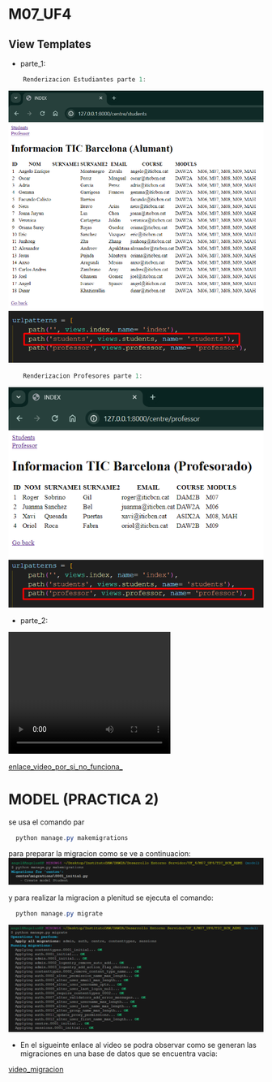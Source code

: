 # M07_UF4
## View Templates 

* parte_1:

```java
    Renderizacion Estudiantes parte 1:
```
![students_table](./img/student1.png)
![students_Url](./img/studentURL.png)


```java
    Renderizacion Profesores parte 1:
```

![students_table](./img/professor1.png)
![students_Url](./img/professorURL.png)


* parte_2:

<video width="320" height="240" controls>
  <source src="./img/ejecucionParte2.mp4" type="video/mp4">
</video>


[enlace_video_por_si_no_funciona_](https://drive.google.com/file/d/1gonG844Nb09yqamL8pfdfiT97wvPjzZz/view?usp=sharing)




# MODEL (PRACTICA 2)

se usa el comando par
```java
  python manage.py makemigrations
```
para preparar la migracion como se ve a continuacion:
![students_table](./img/makeMigration.png)

y para realizar la migracion a plenitud se ejecuta el comando:
```java
  python manage.py migrate
```
![students_Url](./img/migrate.png)


* En el sigueinte enlace al video se podra observar como se generan las migraciones en una base de datos que se encuentra vacia:

[video_migracion](https://drive.google.com/file/d/1s32ln-H2QW4rcMpI7q6KeZbPbzFE1wUO/view?usp=sharing)